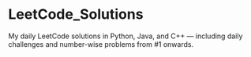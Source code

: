 # LeetCode_Solutions
My daily LeetCode solutions in Python, Java, and C++ — including daily challenges and number-wise problems from #1 onwards.

